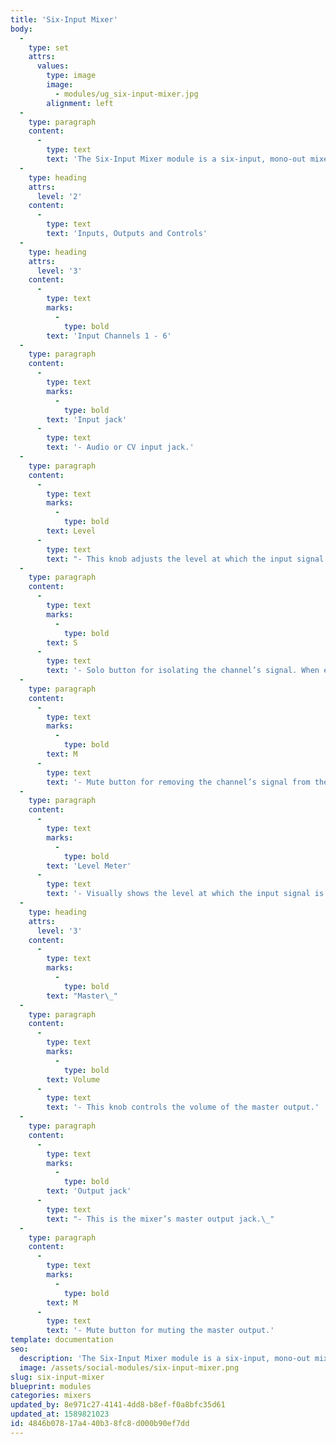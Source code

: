 ```yaml
---
title: 'Six-Input Mixer'
body:
  -
    type: set
    attrs:
      values:
        type: image
        image:
          - modules/ug_six-input-mixer.jpg
        alignment: left
  -
    type: paragraph
    content:
      -
        type: text
        text: 'The Six-Input Mixer module is a six-input, mono-out mixer for audio or CV signals featuring solos and mutes on each channel. Mixing audio signals is something most of you are probably familiar with but don’t forget that this is a CV mixer as well. LFOs, envelopes, pitch CVs, even clock and gate signals can all be mixed together to create unique and interesting control signals.'
  -
    type: heading
    attrs:
      level: '2'
    content:
      -
        type: text
        text: 'Inputs, Outputs and Controls'
  -
    type: heading
    attrs:
      level: '3'
    content:
      -
        type: text
        marks:
          -
            type: bold
        text: 'Input Channels 1 - 6'
  -
    type: paragraph
    content:
      -
        type: text
        marks:
          -
            type: bold
        text: 'Input jack'
      -
        type: text
        text: '- Audio or CV input jack.'
  -
    type: paragraph
    content:
      -
        type: text
        marks:
          -
            type: bold
        text: Level
      -
        type: text
        text: "- This knob adjusts the level at which the input signal is sent to the master output.\_"
  -
    type: paragraph
    content:
      -
        type: text
        marks:
          -
            type: bold
        text: S
      -
        type: text
        text: '- Solo button for isolating the channel’s signal. When engaged, all channels that are not also soloed will be removed from the master output.'
  -
    type: paragraph
    content:
      -
        type: text
        marks:
          -
            type: bold
        text: M
      -
        type: text
        text: '- Mute button for removing the channel’s signal from the master output.'
  -
    type: paragraph
    content:
      -
        type: text
        marks:
          -
            type: bold
        text: 'Level Meter'
      -
        type: text
        text: '- Visually shows the level at which the input signal is being sent to the master output.'
  -
    type: heading
    attrs:
      level: '3'
    content:
      -
        type: text
        marks:
          -
            type: bold
        text: "Master\_"
  -
    type: paragraph
    content:
      -
        type: text
        marks:
          -
            type: bold
        text: Volume
      -
        type: text
        text: '- This knob controls the volume of the master output.'
  -
    type: paragraph
    content:
      -
        type: text
        marks:
          -
            type: bold
        text: 'Output jack'
      -
        type: text
        text: "- This is the mixer’s master output jack.\_"
  -
    type: paragraph
    content:
      -
        type: text
        marks:
          -
            type: bold
        text: M
      -
        type: text
        text: '- Mute button for muting the master output.'
template: documentation
seo:
  description: 'The Six-Input Mixer module is a six-input, mono-out mixer for audio or CV signals featuring a level control, solo and mute on each channel as well as a master-output volume and mute.'
  image: /assets/social-modules/six-input-mixer.png
slug: six-input-mixer
blueprint: modules
categories: mixers
updated_by: 8e971c27-4141-4dd8-b8ef-f0a8bfc35d61
updated_at: 1589821023
id: 4846b078-17a4-40b3-8fc8-d000b90ef7dd
---
```

